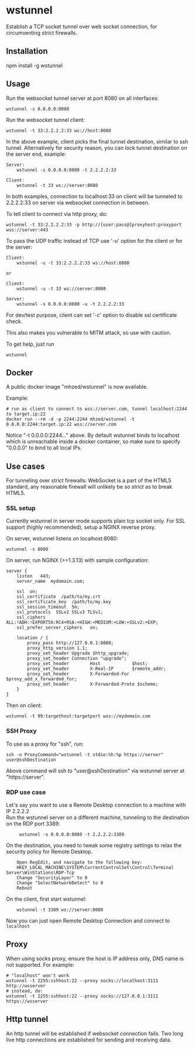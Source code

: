 # wstunnel

Establish a TCP socket tunnel over web socket connection, for circumventing strict firewalls.

## Installation

npm install -g wstunnel

## Usage

Run the websocket tunnel server at port 8080 on all interfaces:

    wstunnel -s 0.0.0.0:8080

Run the websocket tunnel client:

    wstunnel -t 33:2.2.2.2:33 ws://host:8080

In the above example, client picks the final tunnel destination, similar to ssh tunnel. Alternatively for security reason, you can lock tunnel destination on the server end, example:

    Server:
        wstunnel -s 0.0.0.0:8080 -t 2.2.2.2:33

    Client:
        wstunnel -t 33 ws://server:8080

In both examples, connection to localhost:33 on client will be tunneled to 2.2.2.2:33 on server via websocket connection in between.

To tell client to connect via http proxy, do:

    wstunnel -t 33:2.2.2.2:33 -p http://[user:pass@]proxyhost:proxyport wss://server:443

To pass the UDP traffic instead of TCP use '-u' option for the client or for the server:

    Client:
        wstunnel -u -t 33:2.2.2.2:33 ws://host:8080
    
    or

    Client:
        wstunnel -u -t 33 ws://server:8080

    Server:
        wstunnel -s 0.0.0.0:8080 -u -t 2.2.2.2:33

For dev/test purpose, client can set '-c' option to disable ssl certificate check.

This also makes you vulnerable to MITM attack, so use with caution.

To get help, just run

    wstunnel

## Docker

A public docker image "mhzed/wstunnel" is now available.

Example:

```
# run as client to connect to wss://server.com, tunnel localhost:2244 to target.ip:22
docker run --rm -d -p 2244:2244 mhzed/wstunnel -t 0.0.0.0:2244:target.ip:22 wss://server.com
```

Notice "-t 0.0.0.0:2244..." above. By default wstunnel binds to localhost which is unreachable inside a docker container, so make sure to specify "0.0.0.0" to bind to all local IPs.

## Use cases

For tunneling over strict firewalls: WebSocket is a part of the HTML5 standard, any reasonable firewall will unlikely be so strict as to break HTML5.

### SSL setup

Currently wstunnel in server mode supports plain tcp socket only. For SSL support (highly recommended), setup a NGINX reverse proxy.

On server, wstunnel listens on localhost:8080:

    wstunnel -s 8080

On server, run NGINX (>=1.3.13) with sample configuration:

    server {
        listen   443;
        server_name  mydomain.com;

        ssl  on;
        ssl_certificate  /path/to/my.crt
        ssl_certificate_key  /path/to/my.key
        ssl_session_timeout  5m;
        ssl_protocols  SSLv2 SSLv3 TLSv1;
        ssl_ciphers  ALL:!ADH:!EXPORT56:RC4+RSA:+HIGH:+MEDIUM:+LOW:+SSLv2:+EXP;
        ssl_prefer_server_ciphers   on;

        location / {
            proxy_pass http://127.0.0.1:8080;
            proxy_http_version 1.1;
            proxy_set_header Upgrade $http_upgrade;
            proxy_set_header Connection "upgrade";
            proxy_set_header        Host            $host;
            proxy_set_header        X-Real-IP       $remote_addr;
            proxy_set_header        X-Forwarded-For $proxy_add_x_forwarded_for;
            proxy_set_header        X-Forwarded-Proto $scheme;
        }
    }

Then on client:

    wstunnel -t 99:targethost:targetport wss://mydomain.com

### SSH Proxy

To use as a proxy for "ssh", run:

```
ssh -o ProxyCommand="wstunnel -t stdio:%h:%p https://server" user@sshDestination
```

Above command will ssh to "user@sshDestination" via wstunnel server at "https://server".

### RDP use case

Let's say you want to use a Remote Desktop connection to a machine with IP 2.2.2.2  
Run the wstunnel server on a different machine, tunneling to the destination on the RDP port 3389:

         wstunnel -s 0.0.0.0:8080 -t 2.2.2.2:3389

On the destination, you need to tweak some registry settings to relax the security policy for Remote Desktop.

        Open RegEdit, and navigate to the following key:
        HKEY_LOCAL_MACHINE\SYSTEM\CurrentControlSet\Control\Terminal Server\WinStations\RDP-Tcp
        Change "SecurityLayer" to 0
        Change "SelectNetworkDetect" to 0
        Reboot

On the client, first start wstunnel:

        wstunnel -t 3389 ws://server:8080

Now you can just open Remote Desktop Connection and connect to `localhost`

## Proxy

When using socks proxy, ensure the host is IP address only, DNS name is not supported. For example:

```
# "localhost" won't work
wstunnel -t 2255:sshhost:22 --proxy socks://localhost:3111 http://wsserver
# instead, do:
wstunnel -t 2255:sshhost:22 --proxy socks://127.0.0.1:3111 https://wsserver
```

## Http tunnel

An http tunnel will be established if websocket connection fails. Two long live http connections are
established for sending and receiving data.
